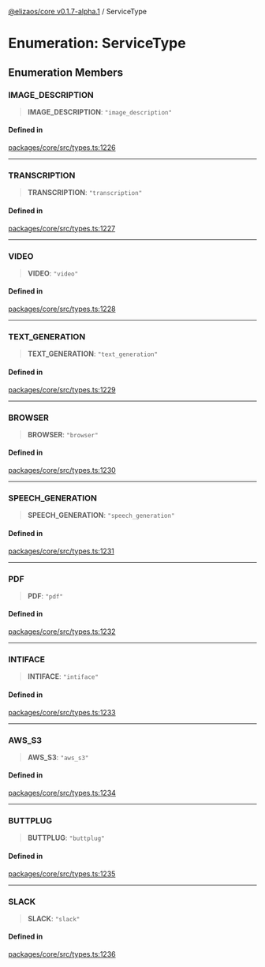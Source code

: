 [@elizaos/core v0.1.7-alpha.1](../index.md) / ServiceType

# Enumeration: ServiceType

## Enumeration Members

### IMAGE_DESCRIPTION

> **IMAGE_DESCRIPTION**: `"image_description"`

#### Defined in

[packages/core/src/types.ts:1226](https://github.com/elizaOS/eliza/blob/main/packages/core/src/types.ts#L1226)

---

### TRANSCRIPTION

> **TRANSCRIPTION**: `"transcription"`

#### Defined in

[packages/core/src/types.ts:1227](https://github.com/elizaOS/eliza/blob/main/packages/core/src/types.ts#L1227)

---

### VIDEO

> **VIDEO**: `"video"`

#### Defined in

[packages/core/src/types.ts:1228](https://github.com/elizaOS/eliza/blob/main/packages/core/src/types.ts#L1228)

---

### TEXT_GENERATION

> **TEXT_GENERATION**: `"text_generation"`

#### Defined in

[packages/core/src/types.ts:1229](https://github.com/elizaOS/eliza/blob/main/packages/core/src/types.ts#L1229)

---

### BROWSER

> **BROWSER**: `"browser"`

#### Defined in

[packages/core/src/types.ts:1230](https://github.com/elizaOS/eliza/blob/main/packages/core/src/types.ts#L1230)

---

### SPEECH_GENERATION

> **SPEECH_GENERATION**: `"speech_generation"`

#### Defined in

[packages/core/src/types.ts:1231](https://github.com/elizaOS/eliza/blob/main/packages/core/src/types.ts#L1231)

---

### PDF

> **PDF**: `"pdf"`

#### Defined in

[packages/core/src/types.ts:1232](https://github.com/elizaOS/eliza/blob/main/packages/core/src/types.ts#L1232)

---

### INTIFACE

> **INTIFACE**: `"intiface"`

#### Defined in

[packages/core/src/types.ts:1233](https://github.com/elizaOS/eliza/blob/main/packages/core/src/types.ts#L1233)

---

### AWS_S3

> **AWS_S3**: `"aws_s3"`

#### Defined in

[packages/core/src/types.ts:1234](https://github.com/elizaOS/eliza/blob/main/packages/core/src/types.ts#L1234)

---

### BUTTPLUG

> **BUTTPLUG**: `"buttplug"`

#### Defined in

[packages/core/src/types.ts:1235](https://github.com/elizaOS/eliza/blob/main/packages/core/src/types.ts#L1235)

---

### SLACK

> **SLACK**: `"slack"`

#### Defined in

[packages/core/src/types.ts:1236](https://github.com/elizaOS/eliza/blob/main/packages/core/src/types.ts#L1236)
